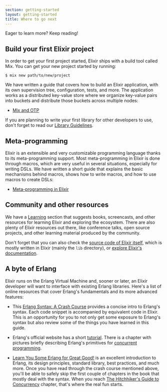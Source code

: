 ```yaml
---
section: getting-started
layout: getting-started
title: Where to go next
---
```


Eager to learn more? Keep reading!

## Build your first Elixir project

In order to get your first project started, Elixir ships with a build tool called Mix. You can get your new project started by running:

```console
$ mix new path/to/new/project
```

We have written a guide that covers how to build an Elixir application, with its own supervision tree, configuration, tests, and more. The application works as a distributed key-value store where we organize key-value pairs into buckets and distribute those buckets across multiple nodes:

* [Mix and OTP](/getting-started/mix-otp/introduction-to-mix.html)

If you are planning to write your first library for other developers to use, don't forget to read our [Library Guidelines](https://hexdocs.pm/elixir/library-guidelines.html).

## Meta-programming

Elixir is an extensible and very customizable programming language thanks to its meta-programming support. Most meta-programming in Elixir is done through macros, which are very useful in several situations, especially for writing DSLs. We have written a short guide that explains the basic mechanisms behind macros, shows how to write macros, and how to use macros to create DSLs:

* [Meta-programming in Elixir](/getting-started/meta/quote-and-unquote.html)

## Community and other resources

We have a [Learning](/learning.html) section that suggests books, screencasts, and other resources for learning Elixir and exploring the ecosystem. There are also plenty of Elixir resources out there, like conference talks, open source projects, and other learning material produced by the community.

Don't forget that you can also check the [source code of Elixir itself](https://github.com/elixir-lang/elixir), which is mostly written in Elixir (mainly the `lib` directory), or [explore Elixir's documentation](/docs.html).

## A byte of Erlang

Elixir runs on the Erlang Virtual Machine and, sooner or later, an Elixir developer will want to interface with existing Erlang libraries. Here's a list of online resources that cover Erlang's fundamentals and its more advanced features:

* This [Erlang Syntax: A Crash Course](/crash-course.html) provides a concise intro to Erlang's syntax. Each code snippet is accompanied by equivalent code in Elixir. This is an opportunity for you to not only get some exposure to Erlang's syntax but also review some of the things you have learned in this guide.

* Erlang's official website has a short [tutorial](https://www.erlang.org/course). There is a chapter with pictures briefly describing Erlang's primitives for [concurrent programming](https://www.erlang.org/course/concurrent_programming.html).

* [Learn You Some Erlang for Great Good!](http://learnyousomeerlang.com/) is an excellent introduction to Erlang, its design principles, standard library, best practices, and much more. Once you have read through the crash course mentioned above, you'll be able to safely skip the first couple of chapters in the book that mostly deal with the syntax. When you reach [The Hitchhiker's Guide to Concurrency](http://learnyousomeerlang.com/the-hitchhikers-guide-to-concurrency) chapter, that's where the real fun starts.
